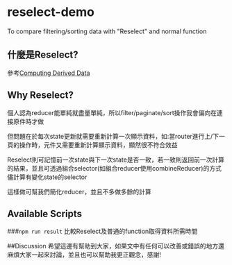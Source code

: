 # reselect-demo
To compare filtering/sorting data with "Reselect" and normal function

## 什麼是Reselect?
參考[Computing Derived Data](http://redux.js.org/docs/recipes/ComputingDerivedData.html)

## Why Reselect?
個人認為reducer能單純就盡量單純，所以filter/paginate/sort操作我會偏向在連接原件時才做

但問題在於每次state更新就需要重新計算一次顯示資料，如:當router進行上/下一頁的操作時，元件又需要重新計算顯示資料，顯然很不符合效益

Reselect則可記憶前一次state與下一次state是否一致，若一致則返回前一次計算的結果，並且可透過組合selector(如組合reducer使用combineReducer)的方式儘計算有變化state的selector

這樣做可幫我們簡化reducer，並且不多做多餘的計算

## Available Scripts

###`npm run result`
比較Reselect及普通的function取得資料所需時間

##Discussion
希望這邊有幫助到大家，如果文中有任何可以改善或錯誤的地方還麻煩大家一起來討論，並且也可以幫助我更正觀念，感謝!
